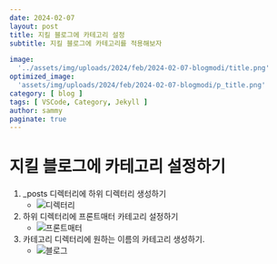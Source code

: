```yaml
---
date: 2024-02-07
layout: post
title: 지킬 블로그에 카테고리 설정
subtitle: 지킬 블로그에 카테고리를 적용해보자

image: 
  '../assets/img/uploads/2024/feb/2024-02-07-blogmodi/title.png'
optimized_image:    
  'assets/img/uploads/2024/feb/2024-02-07-blogmodi/p_title.png'
category: [ blog ]
tags: [ VSCode, Category, Jekyll ]
author: sammy
paginate: true
---
```

# 지킬 블로그에 카테고리 설정하기
1. _posts 디렉터리에 하위 디렉터리 생성하기
   * ![디렉터리](../assets/img/uploads/2024/feb/2024-02-07-blogmodi/main/1.folder.png)
2. 하위 디렉터리에 프론트매터 카테고리 설정하기
    * ![프론트매터](../assets/img/uploads/2024/feb/2024-02-07-blogmodi/main/2.category.png)
3. 카테고리 디렉터리에 원하는 이름의 카테고리 생성하기.
    * ![블로그](../assets/img/uploads/2024/feb/2024-02-07-blogmodi/main/3.categoryadd.png)